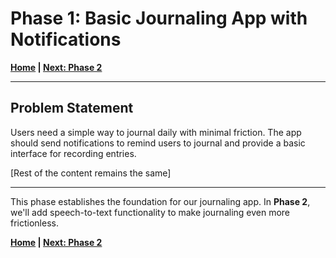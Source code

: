 # Phase 1: Basic Journaling App with Notifications

**[Home](../README.md) | [Next: Phase 2](./phase_2.md)**

---

## Problem Statement
Users need a simple way to journal daily with minimal friction. The app should send notifications to remind users to journal and provide a basic interface for recording entries.

[Rest of the content remains the same]

---

This phase establishes the foundation for our journaling app. In **Phase 2**, we'll add speech-to-text functionality to make journaling even more frictionless.

**[Home](../README.md) | [Next: Phase 2](./phase_2.md)** 